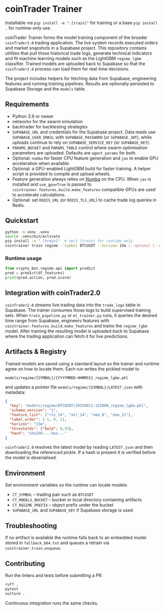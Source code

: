 # coinTrader Trainer

Installable via `pip install -e ".[train]"` for training or a base `pip install .` for runtime-only use.

coinTrader Trainer forms the model training component of the broader
`coinTrader2.0` trading application.  The live system records executed
orders and market snapshots in a Supabase project.  This repository
contains utilities that pull those historical trade logs, generate
technical indicators and fit machine learning models such as the
LightGBM ``regime_lgbm`` classifier.  Trained models are uploaded back
to Supabase so that the ``coinTrader2.0`` process can load them for
real-time decisions.

The project includes helpers for fetching data from Supabase,
engineering features and running training pipelines.  Results are
optionally persisted to Supabase Storage and the ``models`` table.

## Requirements

* Python 3.9 or newer
* networkx for the swarm simulation
* backtrader for backtesting strategies
* ``SUPABASE_URL`` and credentials for the Supabase project. Data reads
  use ``SUPABASE_USER_EMAIL`` with ``SUPABASE_PASSWORD`` (or ``SUPABASE_JWT``),
  while uploads continue to rely on ``SUPABASE_SERVICE_KEY`` (or
  ``SUPABASE_KEY``).
* ``PARAMS_BUCKET`` and ``PARAMS_TABLE`` control where swarm optimisation
  parameters are uploaded. Defaults are ``agent_params`` for both.
* Optional: ``numba`` for faster CPU feature generation and ``jax`` to enable
  GPU acceleration when available.
* Optional: a GPU-enabled LightGBM build for faster training. A helper script
  is provided to compile and upload wheels.
* Feature generation always relies on
  [Numba](https://numba.pydata.org/) on the CPU. When
  ``jax`` is installed and ``use_gpu=True`` is passed to
  ``cointrainer.features.build.make_features`` compatible GPUs are used to accelerate
  calculations.
* Optional: set ``REDIS_URL`` (or ``REDIS_TLS_URL``) to cache trade log queries
  in Redis.

## Quickstart

```bash
python -m venv .venv
source .venv/bin/activate
pip install -e ".[train]"  # omit [train] for runtime only
cointrainer train regime --symbol BTCUSDT --horizon 15m [--optuna] [--use-gpu]
```

### Runtime usage

```python
from crypto_bot.regime.api import predict
pred = predict(df_features)
print(pred.action, pred.score)
```

## Integration with coinTrader2.0

``coinTrader2.0`` streams live trading data into the ``trade_logs`` table in
Supabase.  The trainer consumes those logs to build supervised training sets.
When ``train_pipeline.py`` or ``ml_trainer.py`` runs, it queries the desired
time range from Supabase, engineers features with ``cointrainer.features.build.make_features``
and trains the ``regime_lgbm`` model.  After training the resulting model is
uploaded back to Supabase where the trading application can fetch it for live
predictions.

## Artifacts & Registry

Trained models are saved using a standard layout so the trainer and runtime
agree on how to locate them.  Each run writes the pickled model to

```
models/regime/{SYMBOL}/{YYYYMMDD-HHMMSS}_regime_lgbm.pkl
```

and updates a pointer file ``models/regime/{SYMBOL}/LATEST.json`` with metadata:

```json
{
  "key": "models/regime/BTCUSDT/20250811-153000_regime_lgbm.pkl",
  "schema_version": "1",
  "feature_list": ["rsi_14", "atr_14", "ema_8", "ema_21"],
  "label_order": [-1, 0, 1],
  "horizon": "15m",
  "thresholds": {"hold": 0.55},
  "hash": "sha256:...hex..."
}
```

``coinTrader2.0`` resolves the latest model by reading ``LATEST.json`` and then
downloading the referenced pickle.  If a hash is present it is verified before
the model is deserialised.

## Environment

Set environment variables so the runtime can locate models:

* ``CT_SYMBOL`` – trading pair such as ``BTCUSDT``
* ``CT_MODELS_BUCKET`` – bucket or local directory containing artifacts
* ``CT_REGIME_PREFIX`` – object prefix under the bucket
* ``SUPABASE_URL`` and ``SUPABASE_KEY`` if Supabase storage is used

## Troubleshooting

If no artifact is available the runtime falls back to an embedded model
stored in ``fallback_b64.txt`` and queues a retrain via
``cointrainer.train.enqueue``.

## Contributing

Run the linters and tests before submitting a PR:

```bash
ruff .
pytest
vulture .
```
Continuous integration runs the same checks.
